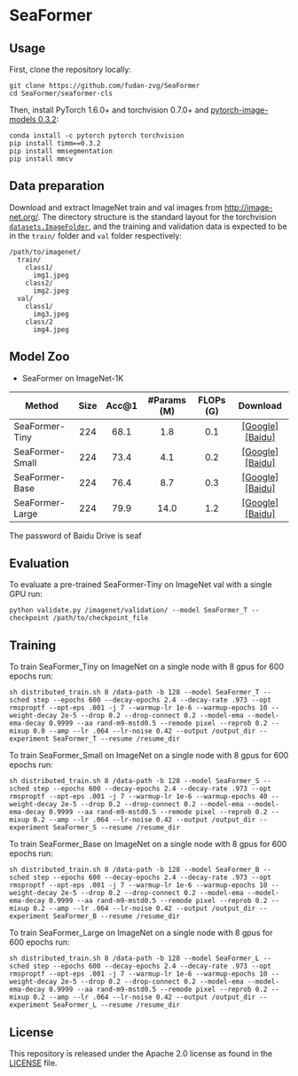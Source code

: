 # SeaFormer

## Usage

First, clone the repository locally:
```
git clone https://github.com/fudan-zvg/SeaFormer
cd SeaFormer/seaformer-cls
```
Then, install PyTorch 1.6.0+ and torchvision 0.7.0+ and [pytorch-image-models 0.3.2](https://github.com/rwightman/pytorch-image-models):

```
conda install -c pytorch pytorch torchvision
pip install timm==0.3.2
pip install mmsegmentation
pip install mmcv
```

## Data preparation

Download and extract ImageNet train and val images from http://image-net.org/.
The directory structure is the standard layout for the torchvision [`datasets.ImageFolder`](https://pytorch.org/docs/stable/torchvision/datasets.html#imagefolder), and the training and validation data is expected to be in the `train/` folder and `val` folder respectively:

```
/path/to/imagenet/
  train/
    class1/
      img1.jpeg
    class2/
      img2.jpeg
  val/
    class1/
      img3.jpeg
    class/2
      img4.jpeg
```

## Model Zoo

- SeaFormer on ImageNet-1K

| Method                    | Size | Acc@1 | #Params (M) | FLOPs (G) | Download |
|---------------------------|:----:|:-----:|:-----------:|:---------:|:--------:|
| SeaFormer-Tiny   |  224 |  68.1 |     1.8     |    0.1    |[[Google]](https://drive.google.com/file/d/1Qh1-8n-KUSGCoKVVcvjuHkTb3AWcX7o5/view?usp=sharing) [[Baidu]](https://pan.baidu.com/s/1Kr6XEZUTHUZkZcAfSswMEw) |
| SeaFormer-Small  |  224 |  73.4 |     4.1     |    0.2    |[[Google]](https://drive.google.com/file/d/1_jpChZPVDFbHfxZPQFL3wKPuDcDgEtPK/view?usp=share_link) [[Baidu]](https://pan.baidu.com/s/1LrySouv0BzRwqvi4D7vCzA) |
| SeaFormer-Base   |  224 |  76.4 |     8.7     |    0.3    |[[Google]](https://drive.google.com/file/d/1pTqkYXmEfGuRD2119vWikwd68lGNo8Lx/view?usp=sharing) [[Baidu]](https://pan.baidu.com/s/1jXQmZKzneLy3g4GX8aaibQ) |
| SeaFormer-Large  |  224 |  79.9 |     14.0    |    1.2    |[[Google]](https://drive.google.com/file/d/1FYyCHV1deCs02ims2Y-NybAMlo_a5o2p/view?usp=share_link) [[Baidu]](https://pan.baidu.com/s/11m4kwOD3dnym8lPQTk4Nng) |

The password of Baidu Drive is seaf

## Evaluation
To evaluate a pre-trained SeaFormer-Tiny on ImageNet val with a single GPU run:
```
python validate.py /imagenet/validation/ --model SeaFormer_T --checkpoint /path/to/checkpoint_file
```


## Training
To train SeaFormer_Tiny on ImageNet on a single node with 8 gpus for 600 epochs run:

```
sh distributed_train.sh 8 /data-path -b 128 --model SeaFormer_T --sched step --epochs 600 --decay-epochs 2.4 --decay-rate .973 --opt rmsproptf --opt-eps .001 -j 7 --warmup-lr 1e-6 --warmup-epochs 10 --weight-decay 2e-5 --drop 0.2 --drop-connect 0.2 --model-ema --model-ema-decay 0.9999 --aa rand-m9-mstd0.5 --remode pixel --reprob 0.2 --mixup 0.0 --amp --lr .064 --lr-noise 0.42 --output /output_dir --experiment SeaFormer_T --resume /resume_dir
```

To train SeaFormer_Small on ImageNet on a single node with 8 gpus for 600 epochs run:
```
sh distributed_train.sh 8 /data-path -b 128 --model SeaFormer_S --sched step --epochs 600 --decay-epochs 2.4 --decay-rate .973 --opt rmsproptf --opt-eps .001 -j 7 --warmup-lr 1e-6 --warmup-epochs 40 --weight-decay 2e-5 --drop 0.2 --drop-connect 0.2 --model-ema --model-ema-decay 0.9999 --aa rand-m9-mstd0.5 --remode pixel --reprob 0.2 --mixup 0.2 --amp --lr .064 --lr-noise 0.42 --output /output_dir --experiment SeaFormer_S --resume /resume_dir
```

To train SeaFormer_Base on ImageNet on a single node with 8 gpus for 600 epochs run:
```
sh distributed_train.sh 8 /data-path -b 128 --model SeaFormer_B --sched step --epochs 600 --decay-epochs 2.4 --decay-rate .973 --opt rmsproptf --opt-eps .001 -j 7 --warmup-lr 1e-6 --warmup-epochs 10 --weight-decay 2e-5 --drop 0.2 --drop-connect 0.2 --model-ema --model-ema-decay 0.9999 --aa rand-m9-mstd0.5 --remode pixel --reprob 0.2 --mixup 0.2 --amp --lr .064 --lr-noise 0.42 --output /output_dir --experiment SeaFormer_B --resume /resume_dir
```

To train SeaFormer_Large on ImageNet on a single node with 8 gpus for 600 epochs run:
```
sh distributed_train.sh 8 /data-path -b 128 --model SeaFormer_L --sched step --epochs 600 --decay-epochs 2.4 --decay-rate .973 --opt rmsproptf --opt-eps .001 -j 7 --warmup-lr 1e-6 --warmup-epochs 10 --weight-decay 2e-5 --drop 0.2 --drop-connect 0.2 --model-ema --model-ema-decay 0.9999 --aa rand-m9-mstd0.5 --remode pixel --reprob 0.2 --mixup 0.2 --amp --lr .064 --lr-noise 0.42 --output /output_dir --experiment SeaFormer_L --resume /resume_dir
```

## License
This repository is released under the Apache 2.0 license as found in the [LICENSE](LICENSE) file.
